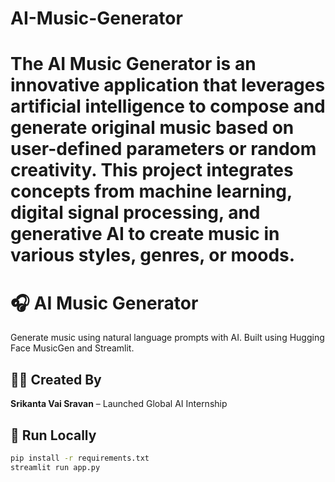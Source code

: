 # AI-Music-Generator
# The AI Music Generator is an innovative application that leverages artificial intelligence to compose and generate original music based on user-defined parameters or random creativity. This project integrates concepts from machine learning, digital signal processing, and generative AI to create music in various styles, genres, or moods.

# 🎧 AI Music Generator

Generate music using natural language prompts with AI. Built using Hugging Face MusicGen and Streamlit.

## 👨‍💻 Created By
**Srikanta Vai Sravan** – Launched Global AI Internship

## 🚀 Run Locally
```bash
pip install -r requirements.txt
streamlit run app.py
